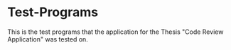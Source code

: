 # Test-Programs
This is the test programs that the application for the Thesis "Code Review Application" was tested on.
